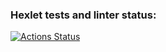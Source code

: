 ### Hexlet tests and linter status:
[![Actions Status](https://github.com/Yrn178/frontend-project-44/actions/workflows/hexlet-check.yml/badge.svg)](https://github.com/Yrn178/frontend-project-44/actions)